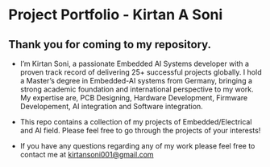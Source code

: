 # Project Portfolio - Kirtan A Soni

## Thank you for coming to my repository.

- I’m Kirtan Soni, a passionate Embedded AI Systems developer with a proven track record of delivering 25+ successful projects globally. I hold a Master’s degree in Embedded-AI systems from Germany, bringing a strong academic foundation and international perspective to my work. My expertise are, PCB Designing, Hardware Development, Firmware Developement, AI integration and Software integration.

- This repo contains a collection of my projects of Embedded/Electrical and AI field. Please feel free to go through the projects of your interests!

- If you have any questions regarding any of my work please feel free to contact me at kirtansoni001@gmail.com
